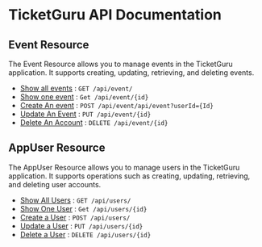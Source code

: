 # TicketGuru API Documentation

## Event Resource

The Event Resource allows you to manage events in the TicketGuru application. It supports creating, updating,
retrieving, and deleting events.


* [Show all events](eventAPI/get.md) : `GET /api/event/`
* [Show one event](eventAPI/getbyID.md) : `Get /api/event/{id}`
* [Create An event](eventAPI/post.md) : `POST /api/event/api/event?userId={Id}`
* [Update An Event](eventAPI/put.md) : `PUT /api/event/{id}`
* [Delete An Account](eventAPI/delete.md) : `DELETE /api/event/{id}`

## AppUser Resource

The AppUser Resource allows you to manage users in the TicketGuru application. It supports operations such as creating, updating, retrieving, and deleting user accounts.

* [Show All Users](appuserAPI/get.md) : `GET /api/users/`
* [Show One User](appuserAPI/getbyID.md) : `Get /api/users/{id}`
* [Create a User](appuserAPI/post.md) : `POST /api/users/`
* [Update a User](appuserAPI/put.md) : `PUT /api/users/{id}`
* [Delete a User](appuserAPI/delete.md) : `DELETE /api/users/{id}`
